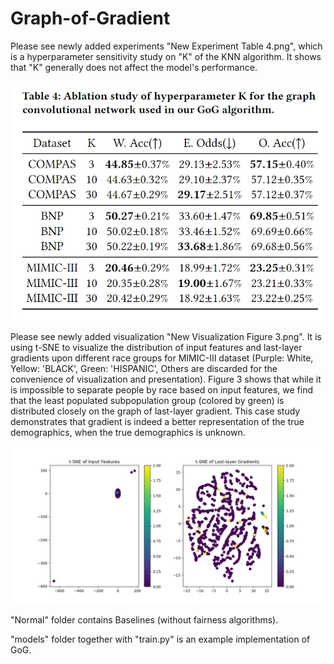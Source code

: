 # Graph-of-Gradient
Please see newly added experiments "New Experiment Table 4.png", which is a hyperparameter sensitivity study on "K" of the KNN algorithm. It shows that "K" generally does not affect the model's performance.

![image](https://github.com/yingtaoluo/Graph-of-Gradient/blob/main/New%20Experiment%20Table%204.png) 

Please see newly added visualization "New Visualization Figure 3.png". It is using t-SNE to visualize the distribution of input features and last-layer gradients upon different race groups for MIMIC-III dataset (Purple: White, Yellow: 'BLACK', Green: 'HISPANIC', Others are discarded for the convenience of visualization and presentation). Figure 3 shows that while it is impossible to separate people by race based on input features, we find that the least populated subpopulation group (colored by green) is distributed closely on the graph of last-layer gradient. This case study demonstrates that gradient is indeed a better representation of the true demographics, when the true demographics is unknown.

![image](https://github.com/yingtaoluo/Graph-of-Gradient/blob/main/New%20Visualization%20Figure%203.png) 

"Normal" folder contains Baselines (without fairness algorithms). 

"models" folder together with "train.py" is an example implementation of GoG.
